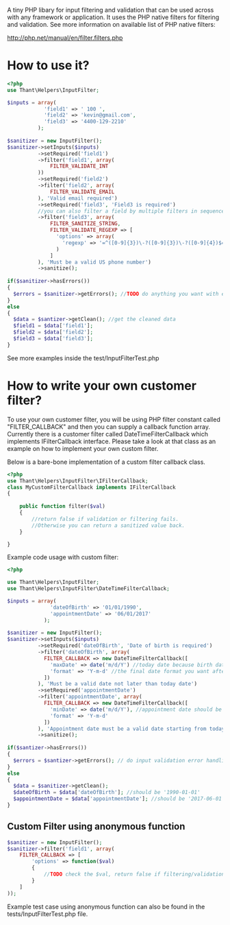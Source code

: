 A tiny PHP libary for input filtering and validation that can be used across with any framework or application. It uses the PHP native filters for filtering and validation. See more information on available list of PHP native filters:

http://php.net/manual/en/filter.filters.php


How to use it?
==============

```php
<?php
use Thant\Helpers\InputFilter;

$inputs = array(
            'field1' => ' 100 ',
            'field2' => 'kevin@gmail.com',
            'field3' => '4400-129-2210'
          );
                          
$sanitizer = new InputFilter();
$sanitizer->setInputs($inputs)
          ->setRequired('field1')
          ->filter('field1', array(
              FILTER_VALIDATE_INT
          ))
          ->setRequired('field2')
          ->filter('field2', array(
              FILTER_VALIDATE_EMAIL
          ), 'Valid email required')
          ->setRequired('field3', 'Field3 is required')
          //you can also filter a field by multiple filters in sequence
          ->filter('field3', array(
              FILTER_SANITIZE_STRING,
              FILTER_VALIDATE_REGEXP => [
                'options' => array(
                  'regexp' => '=^([0-9]{3})\-?([0-9]{3})\-?([0-9]{4})$='
                )
              ]
          ), 'Must be a valid US phone number')
          ->sanitize();
          
if($sanitizer->hasErrors())
{
  $errors = $sanitizer->getErrors(); //TODO do anything you want with error list failed for validation and filtering
}
else
{
  $data = $santizer->getClean(); //get the cleaned data
  $field1 = $data['field1'];
  $field2 = $data['field2'];
  $field3 = $data['field3'];
}

```

See more examples inside the test/InputFilterTest.php


How to write your own customer filter?
======================================

To use your own customer filter, you will be using PHP filter constant called "FILTER_CALLBACK" and then you can supply a callback function array. 
Currently there is a customer filter called DateTimeFilterCallback which implements IFilterCallback interface. Please take a look at that class as an example on how to implement your own custom filter.
 
Below is a bare-bone implementation of a custom filter callback class.
```php
<?php
use Thant\Helpers\InputFilter\IFilterCallback;
class MyCustomFilterCallback implements IFilterCallback
{
	
	public function filter($val)
	{
		//return false if validation or filtering fails.
		//Otherwise you can return a sanitized value back.
	}

}
```

Example code usage with custom filter:

```php
<?php

use Thant\Helpers\InputFilter;
use Thant\Helpers\InputFilter\DateTimeFilterCallback;

$inputs = array(
              'dateOfBirth' => '01/01/1990',
              'appointmentDate' => '06/01/2017'
            );
                            
$sanitizer = new InputFilter();
$sanitizer->setInputs($inputs)
          ->setRequired('dateOfBirth', 'Date of birth is required')
          ->filter('dateOfBirth', array(
            FILTER_CALLBACK => new DateTimeFilterCallback([
              'maxDate' => date('m/d/Y') //today date because birth date should be later than today,
              'format' => 'Y-m-d' //the final date format you want after filtering and validation pass
            ])
          ), 'Must be a valid date not later than today date')
          ->setRequired('appointmentDate')
          ->filter('appointmentDate', array(
            FILTER_CALLBACK => new DateTimeFilterCallback([
              'minDate' => date('m/d/Y'), //appointment date should be today or in the future
              'format' => 'Y-m-d'
            ])
          ), 'Appointment date must be a valid date starting from today')
          ->sanitize();
          
if($santizer->hasErrors())
{
  $errors = $santizer->getErrors(); // do input validation error handling 
}
else
{
  $data = $sanitizer->getClean();
  $dateOfBirth = $data['dateOfBirth']; //should be '1990-01-01'
  $appointmentDate = $data['appointmentDate']; //should be '2017-06-01'
}
```



Custom Filter using anonymous function
---------------------------------------

```php
$sanitizer = new InputFilter();
$sanitizer->filter('field1', array(
	FILTER_CALLBACK => [
		'options' => function($val)
		{
			//TODO check the $val, return false if filtering/validation fails. Otherwise, return the sanitized value
		}
	]
));
```

Example test case using anonymous function can also be found in the tests/InputFilterTest.php file.